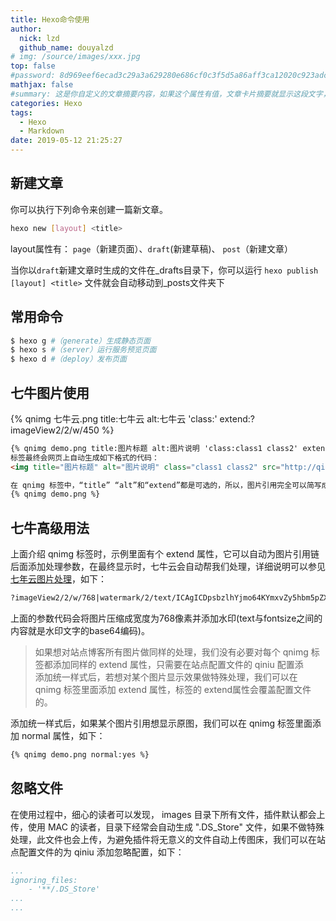 ```yaml
---
title: Hexo命令使用
author:
  nick: lzd
  github_name: douyalzd
# img: /source/images/xxx.jpg
top: false
#password: 8d969eef6ecad3c29a3a629280e686cf0c3f5d5a86aff3ca12020c923adc6c92
mathjax: false
#summary: 这是你自定义的文章摘要内容，如果这个属性有值，文章卡片摘要就显示这段文字，否则程序会自动截取文章的部分内容作为摘要
categories: Hexo
tags:
  - Hexo
  - Markdown
date: 2019-05-12 21:25:27
---
```


## 新建文章
你可以执行下列命令来创建一篇新文章。
```bash
hexo new [layout] <title>
```
layout属性有： `page`（新建页面）、`draft`(新建草稿)、 `post`（新建文章）

当你以`draft`新建文章时生成的文件在_drafts目录下，你可以运行 `hexo publish [layout] <title>` 文件就会自动移动到_posts文件夹下


## 常用命令
```bash
$ hexo g #（generate）生成静态页面
$ hexo s #（server）运行服务预览页面
$ hexo d #（deploy）发布页面
```

## 七牛图片使用
{% qnimg 七牛云.png title:七牛云 alt:七牛云 'class:' extend:?imageView2/2/w/450 %}

```html
{% qnimg demo.png title:图片标题 alt:图片说明 'class:class1 class2' extend:?imageView2/2/w/450 %}
标签最终会网页上自动生成如下格式的代码：
<img title="图片标题" alt="图片说明" class="class1 class2" src="http://qiniu.luzhidong.cn/static/images/七牛云.png?imageView2/2/w/450">

在 qnimg 标签中，“title” “alt”和“extend”都是可选的，所以，图片引用完全可以简写成
{% qnimg demo.png %}
```

## 七牛高级用法

上面介绍 qnimg 标签时，示例里面有个 extend 属性，它可以自动为图片引用链后面添加处理参数，在最终显示时，七牛云会自动帮我们处理，详细说明可以参见[七年云图片处理](https://developer.qiniu.com/dora/manual/3683/img-directions-for-use)，如下：

```html
?imageView2/2/w/768|watermark/2/text/ICAgICDpsbzlhYjmo64KYmxvZy5hbm5pZXl1LmNvbQ==/fontsize/480/dissolve/32/dx/16/dy/16
```
上面的参数代码会将图片压缩成宽度为768像素并添加水印(text与fontsize之间的内容就是水印文字的base64编码)。

> 如果想对站点博客所有图片做同样的处理，我们没有必要对每个 qnimg 标签都添加同样的 extend 属性，只需要在站点配置文件的 qiniu 配置添  
添加统一样式后，若想对某个图片显示效果做特殊处理，我们可以在 qnimg 标签里面添加 extend 属性，标签的 extend属性会覆盖配置文件的。

添加统一样式后，如果某个图片引用想显示原图，我们可以在 qnimg 标签里面添加 normal 属性，如下：
```html
{% qnimg demo.png normal:yes %}
```

## 忽略文件

在使用过程中，细心的读者可以发现， images 目录下所有文件，插件默认都会上传，使用 MAC 的读者，目录下经常会自动生成 ".DS_Store" 文件，如果不做特殊处理，此文件也会上传，为避免插件将无意义的文件自动上传图床，我们可以在站点配置文件的为 qiniu 添加忽略配置，如下：
```yml
...
ignoring_files:
    - '**/.DS_Store'
...
...
```



